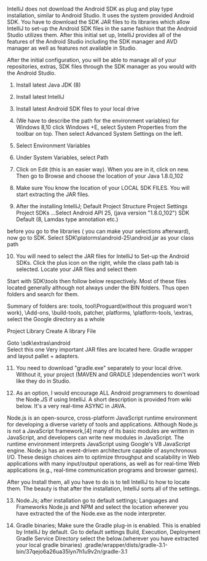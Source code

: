 IntelliJ does not download the Android SDK as plug and play type installation, similar to Android Studio. It uses the system provided Android SDK. You have to download the SDK JAR files to its libraries which allow IntelliJ to set-up the Android SDK files in the same fashion that the Android Studio utilizes them. After this initial set up, IntelliJ provides all of the features of the Android Studio including the SDK manager and AVD manager as well as features not available in Studio.

After the initial configuration, you will be able to manage all of your repositories, extras, SDK files through the SDK manager as you would with the Android Studio. 

1) Install latest Java JDK (8)

2) Install latest IntelliJ

3) Install latest Android SDK files to your local drive

4) (We have to describe the path for the environment variables) for Windows 8,10 click Windows +E, select System Properties from the toolbar on top.  Then select Advanced System Settings on the left.

5) Select Environment Variables

6) Under System Variables, select Path

7) Click on Edit (this is an easier way). When you are in it, click on new.  Then go to Browse and choose the location of your Java 1.8.0_102

8) Make sure You know the location of your LOCAL SDK FILES. You will start extracting the JAR files.

9) After the installing IntelliJ;
         Default Project Structure
         Project Settings
         Project 
         SDKs ...Select Android API 25, (java version "1.8.0_102")
         SDK Default (8, Lamdas type annotation etc.)

before you go to the libraries ( you can make your selections afterward), now go to SDK. 
         Select SDK\platorms\android-25\android.jar    as your class path

10) You will need to select the JAR files for IntelliJ to Set-up the Android SDKs.
Click the plus icon on the right, while the class path tab is selected. Locate your JAR files and select them

Start with SDK\tools then follow below respectively.
Most of these files located generally although not always under the BIN folders. Thus open folders and search for them.

Summary of folders are:
tools, tool\Proguard(without this proguard won't work), \Add-ons, \build-tools, patcher, platforms, \platform-tools, \extras, select the Google directory as a whole

Project Library
Create A library File

Goto \sdk\extras\android\
Select this one
Very important JAR files are located here. Gradle wrapper and layout pallet + adapters. 

11) You need to download "gradle.exe" separately to your local drive. Without it, your project (MAVEN and GRADLE )dependencies won't work like they do in Studio.

12) As an option, I would encourage ALL Android programmers to download the Node.JS if using IntelliJ. A short description is provided from wiki below. It's a very real-time ASYNC in JAVA.

Node.js is an open-source, cross-platform JavaScript runtime environment for developing a diverse variety of tools and applications. Although Node.js is not a JavaScript framework,[4] many of its basic modules are written in JavaScript, and developers can write new modules in JavaScript. The runtime environment interprets JavaScript using Google's V8 JavaScript engine.
Node.js has an event-driven architecture capable of asynchronous I/O. These design choices aim to optimize throughput and scalability in Web applications with many input/output operations, as well as for real-time Web applications (e.g., real-time communication programs and browser games).

After you Install them, all you have to do is to tell IntelliJ to how to locate them. The beauty is that after the installation, IntelliJ sorts all of the settings.

13) Node.Js; after installation go to default settings;
Languages and Frameworks
Node.js and NPM
and select the location wherever you have extracted the of the Node.exe as the node interpreter.

14) Gradle binaries;
Make sure the Gradle plug-in is enabled. This is enabled by IntelliJ by default.
Go to default settings 
      Build, Execution, Deployment
                Gradle      Service Directory  select the below.(wherever you have extracted your local gradle binaries) 
.gradle/wrapper/dists/gradle-3.1-bin/37qejo6a26ua35lyn7h1u9v2n/gradle-3.1












 

     
         
           






